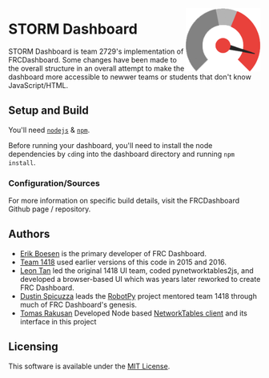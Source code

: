 [<img src="images/icon.png" align="right" width="150">](https://github.com/FRCDashboard/FRCDashboard)
# STORM Dashboard
STORM Dashboard is team 2729's implementation of FRCDashboard. Some changes have been made to the overall structure in an overall attempt to make the dashboard more accessible to newwer teams or students that don't know JavaScript/HTML.

## Setup and Build
You'll need [`nodejs`](https://nodejs.org) & [`npm`](https://npmjs.com).

Before running your dashboard, you'll need to install the node dependencies by `cd`ing into the dashboard directory and running `npm install`.

### Configuration/Sources
For more information on specific build details, visit the FRCDashboard Github page / repository.
## Authors
* [Erik Boesen](https://github.com/ErikBoesen) is the primary developer of FRC Dashboard.
* [Team 1418](https://github.com/frc1418) used earlier versions of this code in 2015 and 2016.
* [Leon Tan](https://github.com/lleontan) led the original 1418 UI team, coded pynetworktables2js, and developed a browser-based UI which was years later reworked to create FRC Dashboard.
* [Dustin Spicuzza](https://github.com/virtuald) leads the [RobotPy](https://github.com/robotpy) project mentored team 1418 through much of FRC Dashboard's genesis.
* [Tomas Rakusan](https://github.com/rakusan2) Developed Node based [NetworkTables client](https://github.com/rakusan2/FRC-NT-Client) and its interface in this project

## Licensing
This software is available under the [MIT License](`LICENSE`).
